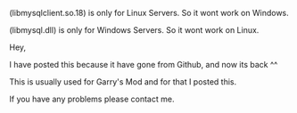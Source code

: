 (libmysqlclient.so.18) is only for Linux Servers. So it wont work on Windows.

(libmysql.dll) is only for Windows Servers. So it wont work on Linux.


Hey,

I have posted this because it have gone from Github, and now its back ^^

This is usually used for Garry's Mod and for that I posted this.

If you have any problems please contact me.
